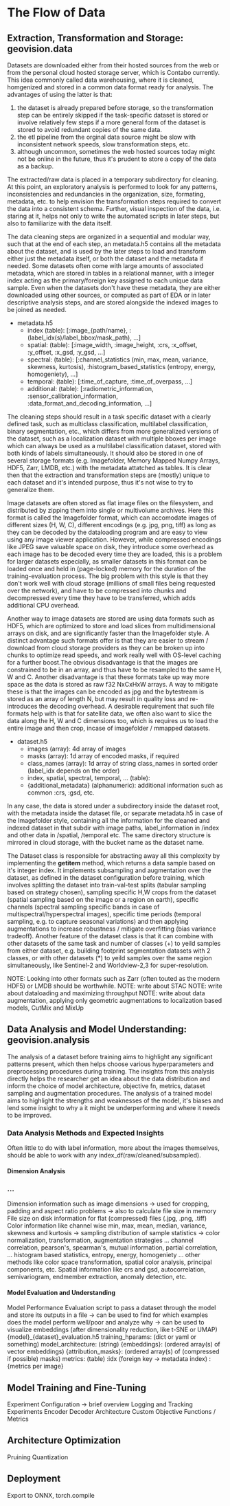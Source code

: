 # The Flow of Data

## Extraction, Transformation and Storage: geovision.data 
Datasets are downloaded either from their hosted sources from the web or from the personal cloud hosted storage server, which is Contabo currently. This idea commonly called data warehousing, where
it is cleaned, homgenized and stored in a common data format ready for analysis. The advantages of using the latter is that:

1. the dataset is already prepared before storage, so the transformation step can be entirely skipped if the task-specific dataset is stored or involve relatively few steps if a more general 
   form of the dataset is stored to avoid redundant copies of the same data.
2. the etl pipeline from the orginal data source might be slow with inconsistent network speeds, slow transformation steps, etc.
3. although uncommon, sometimes the web hosted sources today might not be online in the future, thus it's prudent to store a copy of the data as a backup.

The extracted/raw data is placed in a temporary subdirectory for cleaning. At this point, an exploratory analysis is performed to look for any patterns, inconsistencies and redundancies in the 
organization, size, formating, metadata, etc. to help envision the transformation steps required to convert the data into a consistent schema. Further, visual inspection of the  data, i.e. staring at
it, helps not only to write the automated scripts in later steps, but also to familiarize with the data itself. 

The data cleaning steps are organized in a sequential and modular way, such that at the end of each step, an metadata.h5 contains all the metadata about the dataset, and is used 
by the later steps to load and transform either just the metadata itself, or both the dataset and the metadata if needed. Some datasets often come with large amounts of associated metadata, which
are stored in tables in a relational manner, with a integer index acting as the primary/foreign key assigned to each unique data sample. Even when the datasets don't have these metadata, they are 
either downloaded using other sources, or computed as part of EDA or in later descriptive analysis steps, and are stored alongside the indexed images to be joined as needed. 
* metadata.h5
  * index (table): [:image_{path/name}, :(label_idx(s)/label_bbox/mask_path), ...] 
  * spatial: (table): [:image_width, :image_height, :crs, :x_offset, :y_offset, :x_gsd, :y_gsd, ...]
  * spectral: (table): [:channel_statistics (min, max, mean, variance, skewness, kurtosis), :histogram_based_statistics (entropy, energy, homogeniety), ...]
  * temporal: (table): [:time_of_capture, :time_of_overpass, ...]
  * additional: (table): [:radiometric_information, :sensor_calibration_information, :data_format_and_decoding_information, ...]

The cleaning steps should result in a task specific dataset with a clearly defined task, such as multiclass classification, multilabel classification, binary segmentation, etc., which differs from
more generalized versions of the dataset, such as a localization dataset with multiple bboxes per image which can always be used as a multilabel classification dataset, stored with both kinds of
labels simultaneously. It should also be stored in one of several storage formats (e.g. Imagefolder, Memory Mapped Numpy Arrays, HDF5, Zarr, LMDB, etc.) with the metadata attatched as tables.
It is clear then that the extraction and transformation steps are (mostly) unique to each dataset and it's intended purpose, thus it's not wise to try to generalize them.

Image datasets are often stored as flat image files on the filesystem, and distributed by zipping them into single or multivolume archives. Here this format is called the Imagefolder format, which
can accomodate images of different sizes (H, W, C), different encodings (e.g. jpg, png, tiff) as long as they can be decoded by the dataloading program and are easy to view using any image viewer 
application. However, while compressed encodings like JPEG save valuable space on disk, they introduce some overhead as each image has to be decoded every time they are loaded, this is a problem
for larger datasets especially, as smaller datasets in this format can be loaded once and held in (page-locked) memory for the duration of the training-evaluation process. The big problem with
this style is that they don't work well with cloud storage (millions of small files being requested over the network), and have to be compressed into chunks and decompressed every time they have to be 
transferred, which adds additional CPU overhead. 

Another way to image datasets are stored are using data formats such as HDF5, which are optimized to store and load slices from multidimensional arrays on disk, and are significantly faster than the 
Imagefolder style. A distinct advantage such formats offer is that they are easier to stream / download from cloud storage providers as they can be broken up into chunks to optimize read speeds, 
and work really well with OS-level caching for a further boost.The obvious disadvantage is that the images are constrained to be in an array, and thus have to be resampled to the same H, W and C.
Another disadvantage is that these formats take up way more space as the data is stored as raw f32 NxCxHxW arrays. A way to mitigate these is that the images can be encoded as jpg and the bytestream
is stored as an array of length N, but may result in quality loss and re-introduces the decoding overhead. A desirable requirement that such file formats help with is that for satellite data, we 
often also want to slice the data along the H, W and C dimensions too, which is requires us to load the entire image and then crop, incase of imagefolder / mmapped datasets.
* dataset.h5
  * images (array): 4d array of images
  * masks (array): 1d array of encoded masks, if required 
  * class_names (array): 1d array of string class_names in sorted order (label_idx depends on the order)
  * index, spatial, spectral, temporal, ... (table):
  * {additional_metadata} (alphanumeric): additional information such as common :crs, :gsd, etc.

In any case, the data is stored under a subdirectory inside the dataset root, with the metadata inside the dataset file, or separate metadata.h5 in case of the Imagefolder style, containing all the 
information for the cleaned and indexed dataset in that subdir with image paths, label_information in /index and other data in /spatial, /temporal etc. The same directory structure is mirrored in 
cloud storage, with the bucket name as the dataset name.

The Dataset class is responsible for abstracting away all this complexity by implementing the __getitem__ method, which returns a data sample based on it's integer index. It implements subsampling and
augmentation over the dataset, as defined in the dataset configuration before training, which involves splitting the dataset into train-val-test splits (tabular sampling based on strategy chosen),
sampling specific H,W crops from the dataset  (spatial sampling based on the image or a region on earth), specific channels (spectral sampling specific bands in case of multispectral/hyperspectral
images), specific time periods (temporal sampling, e.g. to capture seasonal variations) and then applying augmentations to increase robustness / mitigate overfitting (bias variance tradeoff). Another 
feature of the dataset class is that it can combine with other datasets of the same task and number of classes (+) to yeild samples from either dataset, e.g. building footprint segmentation datasets
with 2 classes, or with other datasets (*) to yeild samples over the same region simultaneously, like Sentinel-2 and Worldview-2,3 for super-resolution.

NOTE: Looking into other formats such as Zarr (often touted as the modern HDF5) or LMDB should be worthwhile.
NOTE: write about STAC
NOTE: write about dataloading and maximizing throughput
NOTE: write about data augmentation, applying only geometric augmentations to localization based models, CutMix and MixUp

## Data Analysis and Model Understanding: geovision.analysis
The analysis of a dataset before training aims to highlight any significant patterns present, which then helps choose various hyperparameters and preprocessing procedures during training.
The insights from this analysis directly helps the researcher get an idea about the data distribution and inform the choice of model architecture, objective fn, metrics, dataset sampling and 
augmentation procedures. The analysis of a trained model aims to highlight the strengths and weaknesses of the model, it's biases and lend some insight to why a it might be underperforming and 
where it needs to be improved. 

### Data Analysis Methods and Expected Insights
Often little to do with label information, more about the images themselves, should be able to work with any index_df(raw/cleaned/subsampled).
#### Dimension Analysis
### ...
Dimension information such as image dimensions -> used for cropping, padding and aspect ratio problems -> also to calculate file size in memory
File size on disk information for flat (compressed) files (.jpg, .png, .tiff)
Color information like channel wise min, max, mean, median, variance, skewness and kurtosis -> sampling distribution of sample statistics -> color normalization, transformation, augmentation strategies
  ... channel correlation, pearson's, spearman's, mutual information, partial correlation,
  ... histogram based statistics, entropy, energy, homogeniety
  ... other methods like color space transformation, spatial color analysis, principal components, etc.
Spatial information like crs and gsd, autocorrelation, semivariogram, endmember extraction, anomaly detection, etc.

#### Model Evaluation and Understanding 
Model Performance Evaluation
script to pass a dataset through the model and store its outputs in a file
  -> can be used to find for which examples does the model perform well/poor and analyze why 
  -> can be used to visualize embeddings (after dimensionality reduction, like t-SNE or UMAP)
{model}_{dataset}_evaluation.h5
  training_hparams: (dict or yaml or something)
  model_architecture: (string)
  {embeddings}: (ordered array(s) of vector embeddings)
  {attribution_masks}: (ordered array(s) of (compressed if possible) masks)
  metrics: (table)
      :idx (foreign key -> metadata index)
      :{metrics per image}

## Model Training and Fine-Tuning
Experiment Configuration -> brief overview
Logging and Tracking Experiments
Encoder Decoder Architecture
Custom Objective Functions / Metrics

## Architecture Optimization
Pruining
Quantization

## Deployment
Export to ONNX, torch.compile



